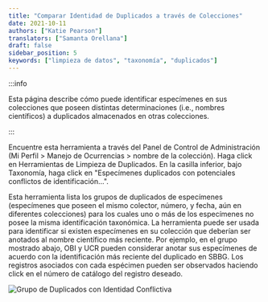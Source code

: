 ```yaml
---
title: "Comparar Identidad de Duplicados a través de Colecciones"
date: 2021-10-11
authors: ["Katie Pearson"]
translators: ["Samanta Orellana"]
draft: false
sidebar_position: 5
keywords: ["limpieza de datos", "taxonomía", "duplicados"]
---
```


:::info

Esta página describe cómo puede identificar especímenes en sus colecciones que poseen distintas determinaciones (i.e., nombres científicos) a duplicados almacenados en otras colecciones.

:::

Encuentre esta herramienta a través del Panel de Control de Administración (Mi Perfil > Manejo de Ocurrencias > nombre de la colección). Haga click en Herramientas de Limpieza de Duplicados. En la casilla inferior, bajo Taxonomía, haga click en "Especímenes duplicados con potenciales conflictos de identificación...".

Esta herramienta lista los grupos de duplicados de especímenes (especímenes que poseen el mismo colector, número, y fecha, aún en diferentes colecciones) para los cuales uno o más de los especímenes no posee la misma identificación taxonómica. La herramienta puede ser usada para identificar si existen especímenes en su colección que deberían ser anotados al nombre científico más reciente. Por ejemplo, en el grupo mostrado abajo, OBI y UCR pueden considerar anotar sus especímenes de acuerdo con la identificación más reciente del duplicado en SBBG. Los registros asociados con cada espécimen pueden ser observados haciendo click en el número de catálogo del registro deseado.

![Grupo de Duplicados con Identidad Conflictiva](/img/dupewithconflictingid.png)
